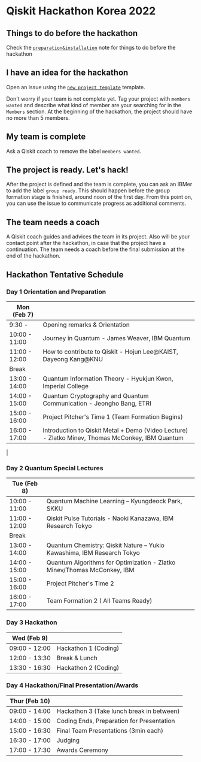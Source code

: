 # Qiskit Hackathon Korea 2022


## Things to do before the hackathon

Check the [`preparation&installation`](preparation%26installation.md) note for things to do before the hackathon

## I have an idea for the hackathon

Open an issue using the [`new project template`](https://github.com/qiskit-community/qiskit-hackathon-korea-21/issues/new?assignees=&labels=members+wanted&template=new-project-template.md&title=Project+name) template.

Don't worry if your team is not complete yet.
Tag your project with `members wanted` and describe what kind of member are your searching for in the `Members` section.
At the beginning of the hackathon, the project should have no more than 5 members.

## My team is complete

Ask a Qiskit coach to remove the label `members wanted`.

## The project is ready. Let's hack!

After the project is defined and the team is complete, you can ask an IBMer to add the label `group ready`. This should happen before the group formation stage is finished, around noon of the first day. From this point on, you can use the issue to communicate progress as additional comments.

## The team needs a coach

A Qiskit coach guides and advices the team in its project.
Also will be your contact point after the hackathon, in case that the project have a continuation.
The team needs a coach before the final submission at the end of the hackathon.


## Hackathon Tentative Schedule
### Day 1 Orientation and Preparation
| Mon (Feb 7) |  |
| -------------- | --------------------------------- |
| 9:30 - | Opening remarks & Orientation|
| 10:00 - 11:00 | Journey in Quantum - James Weaver, IBM Quantum |
| 11:00 - 12:00 | How to contribute to Qiskit - Hojun Lee@KAIST, Dayeong Kang@KNU |
| Break | |
| 13:00 - 14:00 | Quantum Information Theory - Hyukjun Kwon, Imperial College |
| 14:00 - 15:00 | Quantum Cryptography and Quantum Communication - ‪Jeongho Bang, ETRI |
| 15:00 - 16:00 | Project Pitcher's Time 1 (Team Formation Begins)|
| 16:00 - 17:00 | Introduction to Qiskit Metal + Demo (Video Lecture) - Zlatko Minev, Thomas McConkey, IBM Quantum |
|

### Day 2 Quantum Special Lectures
| Tue (Feb 8) |  |
| -------------- | --------------------------------- |
| 10:00 - 11:00 | Quantum Machine Learning – Kyungdeock Park, SKKU |
| 11:00 - 12:00 | Qiskit Pulse Tutorials -  Naoki Kanazawa, IBM Research Tokyo |
| Break | |
| 13:00 - 14:00 | Quantum Chemistry: Qiskit Nature – Yukio Kawashima, IBM Research Tokyo |
| 14:00 - 15:00 | Quantum Algorithms for Optimization - Zlatko Minev/Thomas McConkey, IBM |
| 15:00 - 16:00 | Project Pitcher's Time 2|
| 16:00 - 17:00 | Team Formation 2 ( All Teams Ready) |

### Day 3 Hackathon
| Wed (Feb 9) |  |
| -------------- | --------------------------------- |
| 09:00 - 12:00 | Hackathon 1 (Coding) |
| 12:00 - 13:30 | Break & Lunch |
| 13:30 - 16:30 | Hackathon 2 (Coding) |

### Day 4 Hackathon/Final Presentation/Awards
| Thur (Feb 10) |  |
| -------------- | --------------------------------- |
| 09:00 - 14:00 | Hackathon 3 (Take lunch break in between) |
| 14:00 - 15:00 | Coding Ends, Preparation for Presentation |
| 15:00 - 16:30 | Final Team Presentations (3min each) |
| 16:30 - 17:00 | Judging |
| 17:00 - 17:30 | Awards Ceremony |

